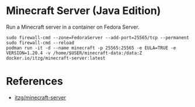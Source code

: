 # Minecraft Server (Java Edition)

Run a Minecraft server in a container on Fedora Server.
```
sudo firewall-cmd --zone=FedoraServer --add-port=25565/tcp --permanent
sudo firewall-cmd --reload
podman run -it -d --name minecraft -p 25565:25565 -e EULA=TRUE -e VERSION=1.20.4 -v /home/$USER/minecraft-data:/data:Z docker.io/itzg/minecraft-server:latest
```

# References
- [itzg/minecraft-server](https://hub.docker.com/r/itzg/minecraft-server)

